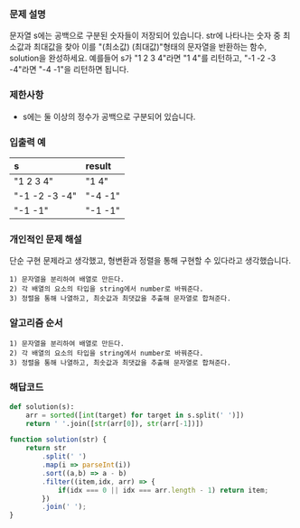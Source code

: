 ### 문제 설명
문자열 s에는 공백으로 구분된 숫자들이 저장되어 있습니다. str에 나타나는 숫자 중 최소값과 최대값을 찾아 이를 "(최소값) (최대값)"형태의 문자열을 반환하는 함수, solution을 완성하세요.
예를들어 s가 "1 2 3 4"라면 "1 4"를 리턴하고, "-1 -2 -3 -4"라면 "-4 -1"을 리턴하면 됩니다.

### 제한사항
- s에는 둘 이상의 정수가 공백으로 구분되어 있습니다.

### 입출력 예
|s|result|
|:---|:---|
|"1 2 3 4"|"1 4"|
|"-1 -2 -3 -4"| "-4 -1"|
|"-1 -1"|"-1 -1"|

### 개인적인 문제 해설
단순 구현 문제라고 생각했고, 형변환과 정렬을 통해 구현할 수 있다라고 생각했습니다. 
```
1) 문자열을 분리하여 배열로 만든다.
2) 각 배열의 요소의 타입을 string에서 number로 바꿔준다.
3) 정렬을 통해 나열하고, 최솟값과 최댓값을 추출해 문자열로 합쳐준다.
```

### 알고리즘 순서
```
1) 문자열을 분리하여 배열로 만든다.
2) 각 배열의 요소의 타입을 string에서 number로 바꿔준다.
3) 정렬을 통해 나열하고, 최솟값과 최댓값을 추출해 문자열로 합쳐준다.
```

### 해답코드
```python
def solution(s):
    arr = sorted([int(target) for target in s.split(' ')])
    return ' '.join([str(arr[0]), str(arr[-1])])
```

```js
function solution(str) {
    return str
        .split(' ')
        .map(i => parseInt(i))
        .sort((a,b) => a - b)
        .filter((item,idx, arr) => {
            if(idx === 0 || idx === arr.length - 1) return item;
        })
        .join(' ');
}
```
